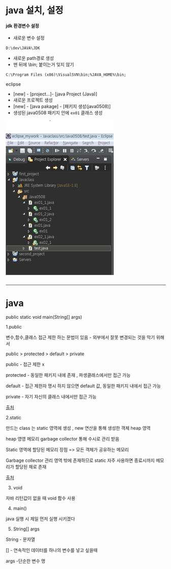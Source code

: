 # java 설치, 설정

#### jdk 환경변수 설정
- 새로운 변수 설정
```shell
D:\dev\JAVA\JDK
```
- 새로운 path경로 생성 
- 맨 뒤에 \bin; 붙이는거 잊지 않기
```shell
C:\Program Files (x86)\VisualSVN\bin;%JAVA_HOME%\bin;
```


eclipse

- [new] - [project...]- [java Project (Java)] 
- 새로운 프로젝트 생성
- [new] - [java pakage] - [패키지 생성(java0508)] 
- 생성된 java0508 패키지 안에 `ex01` 클래스 생성


 ![사진](./img/20200508_사진.PNG)

```java


```













---------------------------------------------


# java  

public static void main(String[] args)



1.public

변수,함수,클래스 접근 제한 하는 문법이 있음 - 외부에서 잘못 변경되는 것을 막기 위해서

public > protected > default > private

public - 접근 제한 x

protected - 동일한 패키지 내에 존재 , 파생클래스에서만 접근 가능

default - 접근 제한자 명시 하지 않으면 default 값, 동일한 패키지 내에서 접근 가능

private - 자기 자신의 클래스 내에서만 접근 가능

[출처](https://mainia.tistory.com/5574)



2.static

만드는 class 는 static 영역에 생성 , new 연산을 통해 생성한 객체 heap 영역

heap 영영 메모리 garbage collector 통해 수시로 관리 받음

Static 영역에 할당된 메모리 장점 =>  모든 객체가 공유하는 메모리
	      
Garbage collector 관리 영역 밖에 존재하므로 static 자주 사용하면 종료시까지 메모리가 할당된 채로 존재

[출처](https://mangkyu.tistory.com/47)



3. void 

자바 리턴값이 없을 때 void 함수 사용



4. main()

java 실행 시 제일 먼저 실행 시키겠다



5. String[] args

String - 문자열

[] - 연속적인 데이터를 하나의 변수를 넣고 싶을때

args -단순한 변수 명

